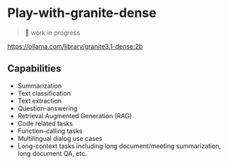 # Play-with-granite-dense
> 🚧 work in progress

https://ollama.com/library/granite3.1-dense:2b

## Capabilities

- Summarization
- Text classification
- Text extraction
- Question-answering
- Retrieval Augmented Generation (RAG)
- Code related tasks
- Function-calling tasks
- Multilingual dialog use cases
- Long-context tasks including long document/meeting summarization, long document QA, etc.